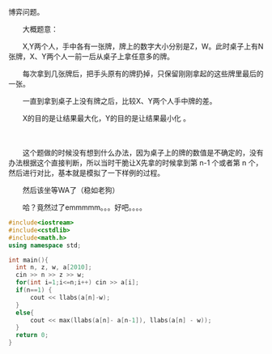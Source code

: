 博弈问题。

　　大概题意：

　　X,Y两个人，手中各有一张牌，牌上的数字大小分别是Z，W。此时桌子上有N张牌，X、Y两个人一前一后从桌子上拿任意多的牌。

　　每次拿到几张牌后，把手头原有的牌扔掉，只保留刚刚拿起的这些牌里最后的一张。

　　一直到拿到桌子上没有牌之后，比较X、Y两个人手中牌的差。

　　X的目的是让结果最大化，Y的目的是让结果最小化 。

　　

　　这个题做的时候没有想到什么办法，因为桌子上的牌的数值是不确定的，没有办法根据这个直接判断，所以当时干脆让X先拿的时候拿到第 n-1 个或者第 n 个，然后进行对比，基本就是模拟了一下样例的过程。

　　然后该坐等WA了（稳如老狗）

　　哈？竟然过了emmmmm。。。好吧。。。。
  ```cpp
#include<iostream>
#include<cstdlib>
#include<math.h>
using namespace std;

int main(){
    int n, z, w, a[2010];
    cin >> n >> z >> w;
    for(int i=1;i<=n;i++) cin >> a[i];
    if(n==1) {
        cout << llabs(a[n]-w);
    }
    else{
        cout << max(llabs(a[n]- a[n-1]), llabs(a[n] - w));
    }
    return 0; 
}
```